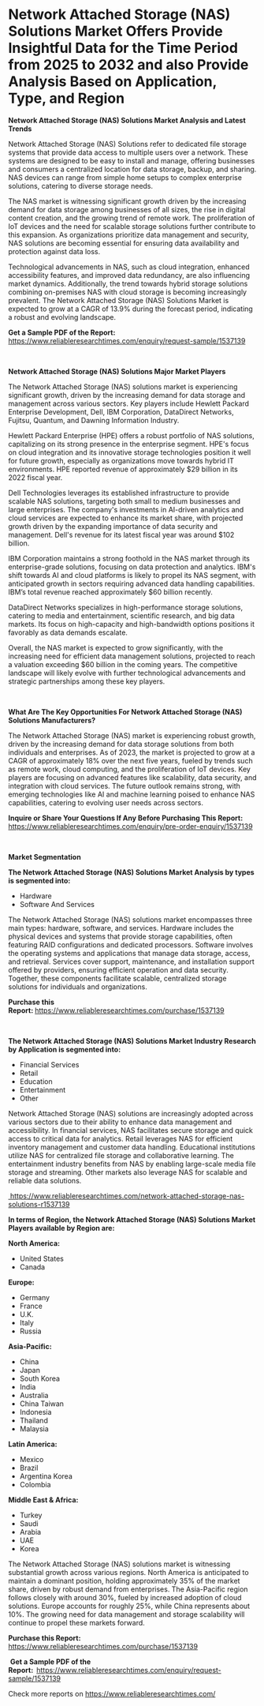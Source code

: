 <p><h1>Network Attached Storage (NAS) Solutions Market Offers Provide Insightful Data for the Time Period from 2025 to 2032 and also Provide Analysis Based on Application, Type, and Region</h1></p><p><strong>Network Attached Storage (NAS) Solutions Market Analysis and Latest Trends</strong></p>
<p><p>Network Attached Storage (NAS) Solutions refer to dedicated file storage systems that provide data access to multiple users over a network. These systems are designed to be easy to install and manage, offering businesses and consumers a centralized location for data storage, backup, and sharing. NAS devices can range from simple home setups to complex enterprise solutions, catering to diverse storage needs.</p><p>The NAS market is witnessing significant growth driven by the increasing demand for data storage among businesses of all sizes, the rise in digital content creation, and the growing trend of remote work. The proliferation of IoT devices and the need for scalable storage solutions further contribute to this expansion. As organizations prioritize data management and security, NAS solutions are becoming essential for ensuring data availability and protection against data loss. </p><p>Technological advancements in NAS, such as cloud integration, enhanced accessibility features, and improved data redundancy, are also influencing market dynamics. Additionally, the trend towards hybrid storage solutions combining on-premises NAS with cloud storage is becoming increasingly prevalent. The Network Attached Storage (NAS) Solutions Market is expected to grow at a CAGR of 13.9% during the forecast period, indicating a robust and evolving landscape.</p></p>
<p><strong>Get a Sample PDF of the Report:&nbsp;</strong> <a href="https://www.reliableresearchtimes.com/enquiry/request-sample/1537139?utm_campaign=3321&utm_medium=2&utm_source=Github&utm_content=ia&utm_term=09032025&utm_id=network-attached-storage-nas-solutions">https://www.reliableresearchtimes.com/enquiry/request-sample/1537139</a></p>
<p>&nbsp;</p>
<p><strong>Network Attached Storage (NAS) Solutions Major Market Players</strong></p>
<p><p>The Network Attached Storage (NAS) solutions market is experiencing significant growth, driven by the increasing demand for data storage and management across various sectors. Key players include Hewlett Packard Enterprise Development, Dell, IBM Corporation, DataDirect Networks, Fujitsu, Quantum, and Dawning Information Industry.</p><p>Hewlett Packard Enterprise (HPE) offers a robust portfolio of NAS solutions, capitalizing on its strong presence in the enterprise segment. HPE's focus on cloud integration and its innovative storage technologies position it well for future growth, especially as organizations move towards hybrid IT environments. HPE reported revenue of approximately $29 billion in its 2022 fiscal year.</p><p>Dell Technologies leverages its established infrastructure to provide scalable NAS solutions, targeting both small to medium businesses and large enterprises. The company's investments in AI-driven analytics and cloud services are expected to enhance its market share, with projected growth driven by the expanding importance of data security and management. Dell's revenue for its latest fiscal year was around $102 billion.</p><p>IBM Corporation maintains a strong foothold in the NAS market through its enterprise-grade solutions, focusing on data protection and analytics. IBM's shift towards AI and cloud platforms is likely to propel its NAS segment, with anticipated growth in sectors requiring advanced data handling capabilities. IBM’s total revenue reached approximately $60 billion recently.</p><p>DataDirect Networks specializes in high-performance storage solutions, catering to media and entertainment, scientific research, and big data markets. Its focus on high-capacity and high-bandwidth options positions it favorably as data demands escalate.</p><p>Overall, the NAS market is expected to grow significantly, with the increasing need for efficient data management solutions, projected to reach a valuation exceeding $60 billion in the coming years. The competitive landscape will likely evolve with further technological advancements and strategic partnerships among these key players.</p></p>
<p>&nbsp;</p>
<p><strong>What Are The Key Opportunities For Network Attached Storage (NAS) Solutions Manufacturers?</strong></p>
<p><p>The Network Attached Storage (NAS) market is experiencing robust growth, driven by the increasing demand for data storage solutions from both individuals and enterprises. As of 2023, the market is projected to grow at a CAGR of approximately 18% over the next five years, fueled by trends such as remote work, cloud computing, and the proliferation of IoT devices. Key players are focusing on advanced features like scalability, data security, and integration with cloud services. The future outlook remains strong, with emerging technologies like AI and machine learning poised to enhance NAS capabilities, catering to evolving user needs across sectors.</p></p>
<p><strong>Inquire or Share Your Questions If Any Before Purchasing This Report:</strong> <a href="https://www.reliableresearchtimes.com/enquiry/pre-order-enquiry/1537139?utm_campaign=3321&utm_medium=2&utm_source=Github&utm_content=ia&utm_term=09032025&utm_id=network-attached-storage-nas-solutions">https://www.reliableresearchtimes.com/enquiry/pre-order-enquiry/1537139</a></p>
<p>&nbsp;</p>
<p><strong>Market Segmentation</strong></p>
<p><strong>The Network Attached Storage (NAS) Solutions Market Analysis by types is segmented into:</strong></p>
<p><ul><li>Hardware</li><li>Software And Services</li></ul></p>
<p><p>The Network Attached Storage (NAS) solutions market encompasses three main types: hardware, software, and services. Hardware includes the physical devices and systems that provide storage capabilities, often featuring RAID configurations and dedicated processors. Software involves the operating systems and applications that manage data storage, access, and retrieval. Services cover support, maintenance, and installation support offered by providers, ensuring efficient operation and data security. Together, these components facilitate scalable, centralized storage solutions for individuals and organizations.</p></p>
<p><strong>Purchase this Report:&nbsp;</strong><a href="https://www.reliableresearchtimes.com/purchase/1537139?utm_campaign=3321&utm_medium=2&utm_source=Github&utm_content=ia&utm_term=09032025&utm_id=network-attached-storage-nas-solutions">https://www.reliableresearchtimes.com/purchase/1537139</a></p>
<p>&nbsp;</p>
<p><strong>The Network Attached Storage (NAS) Solutions Market Industry Research by Application is segmented into:</strong></p>
<p><ul><li>Financial Services</li><li>Retail</li><li>Education</li><li>Entertainment</li><li>Other</li></ul></p>
<p><p>Network Attached Storage (NAS) solutions are increasingly adopted across various sectors due to their ability to enhance data management and accessibility. In financial services, NAS facilitates secure storage and quick access to critical data for analytics. Retail leverages NAS for efficient inventory management and customer data handling. Educational institutions utilize NAS for centralized file storage and collaborative learning. The entertainment industry benefits from NAS by enabling large-scale media file storage and streaming. Other markets also leverage NAS for scalable and reliable data solutions.</p></p>
<p><a href="https://www.reliableresearchtimes.com/network-attached-storage-nas-solutions-r1537139?utm_campaign=3321&utm_medium=2&utm_source=Github&utm_content=ia&utm_term=09032025&utm_id=network-attached-storage-nas-solutions">&nbsp;https://www.reliableresearchtimes.com/network-attached-storage-nas-solutions-r1537139</a></p>
<p><strong>In terms of Region, the Network Attached Storage (NAS) Solutions Market Players available by Region are:</strong></p>
<p>
    <p> <strong> North America: </strong>
        <ul>
            <li>United States</li>
            <li>Canada</li>
        </ul>
        </p> 
    <p> <strong> Europe: </strong>
        <ul>
            <li>Germany</li>
            <li>France</li>
            <li>U.K.</li>
            <li>Italy</li>
            <li>Russia</li>
        </ul>
        </p> 
    <p> <strong> Asia-Pacific: </strong>
        <ul>
            <li>China</li>
            <li>Japan</li>
            <li>South Korea</li>
            <li>India</li>
            <li>Australia</li>
            <li>China Taiwan</li>
            <li>Indonesia</li>
            <li>Thailand</li>
            <li>Malaysia</li>
        </ul>
        </p> 
    <p> <strong> Latin America: </strong>
        <ul>
            <li>Mexico</li>
            <li>Brazil</li>
            <li>Argentina Korea</li>
            <li>Colombia</li>
        </ul>
        </p> 
    <p> <strong> Middle East & Africa: </strong>
        <ul>
            <li>Turkey</li>
            <li>Saudi</li>
            <li>Arabia</li>
            <li>UAE</li>
            <li>Korea</li>
        </ul>
    </p>
    </p>
<p><p>The Network Attached Storage (NAS) solutions market is witnessing substantial growth across various regions. North America is anticipated to maintain a dominant position, holding approximately 35% of the market share, driven by robust demand from enterprises. The Asia-Pacific region follows closely with around 30%, fueled by increased adoption of cloud solutions. Europe accounts for roughly 25%, while China represents about 10%. The growing need for data management and storage scalability will continue to propel these markets forward.</p></p>
<p><strong>Purchase this Report: </strong><a href="https://www.reliableresearchtimes.com/purchase/1537139?utm_campaign=3321&utm_medium=2&utm_source=Github&utm_content=ia&utm_term=09032025&utm_id=network-attached-storage-nas-solutions">https://www.reliableresearchtimes.com/purchase/1537139</a></p>
<p>&nbsp;<strong>Get a Sample PDF of the Report:&nbsp;&nbsp;</strong><a href="https://www.reliableresearchtimes.com/enquiry/request-sample/1537139?utm_campaign=3321&utm_medium=2&utm_source=Github&utm_content=ia&utm_term=09032025&utm_id=network-attached-storage-nas-solutions">https://www.reliableresearchtimes.com/enquiry/request-sample/1537139</a></p>
<p><strong></strong></p>
<p>Check more reports on <a href="https://www.reliableresearchtimes.com/?utm_campaign=3321&utm_medium=2&utm_source=Github&utm_content=ia&utm_term=09032025&utm_id=network-attached-storage-nas-solutions">https://www.reliableresearchtimes.com/</a></p>
